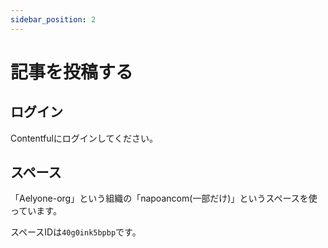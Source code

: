 ```yaml
---
sidebar_position: 2
---
```

# 記事を投稿する

## ログイン

Contentfulにログインしてください。

## スペース

「Aelyone-org」という組織の「napoancom(一部だけ)」というスペースを使っています。

スペースIDは`40g0ink5bpbp`です。
